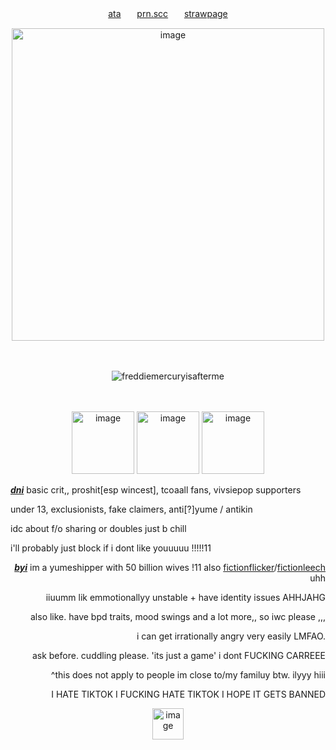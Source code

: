    <!-- LINKS -->
<p align="center">  <a href="https://140roaches.atabook.org/">ata</a>ㅤㅤ<a href="https://pronouns.cc/@140roaches">prn.scc</a>ㅤㅤ<a href="https://bivalex.straw.page">strawpage</a></p>
   <!-- LINKS -->


   <!-- IMAGES -->
   <p align="center">
<img width="500" height="500" alt="image" src="https://files.catbox.moe/vxmhzr.jpg" />
</h4>
<p>ㅤ
</p>
   <!-- CLICK COUNTER -->
 <p align="center"> <img src="https://komarev.com/ghpvc/?username=freddiemercuryisafterme&label=passports%20checked&color=a5a90f&style=flat" alt="freddiemercuryisafterme" /> </p>
   <!-- CLICK COUNTER -->


   <!-- IMAGES -->
<p>ㅤ
</p>
<p align="center">
<img width="100" height="100" alt="image" src="https://64.media.tumblr.com/5d948f9609f7952c0e9d9f2da0df8db6/3d1e741ab65cd680-32/s640x960/b0f27ae421a42de0014420660c3af6473c0550d5.gifv" />
<img width="100" height="100" alt="image" src="https://64.media.tumblr.com/7aad8408a7c9922f8f769a0f785d8f23/9ed64f0a333e0dfa-e3/s2048x3072/8dc88344d4bbd8d03f300cf10bbbfc8c03225bb3.pnj" />
<img width="100" height="100" alt="image" src="https://64.media.tumblr.com/ef505468026169635c8d80d38f79f2af/9ed64f0a333e0dfa-d0/s250x400/b2dcb5cdbabe920a22347d0f7440a39f42d03c8b.webp" />
</p>
   <!-- IMAGES -->


   <!-- DNI -->
<p align="left">
  <ins><b><em>dni</em></b></ins> basic crit,, proshit[esp wincest], tcoaall fans, vivsiepop supporters

 under 13, exclusionists, fake claimers, anti[?]yume / antikin
 
 idc about f/o sharing or doubles just b chill


i'll probably just block if i dont like youuuuu !!!!!11
</p>
   <!-- DNI -->


   <!-- BYI -->
<p align="right"><ins><b><em>byi</em></b></ins> im a yumeshipper with 50 billion wives !11 also <a href="https://otherkin.fandom.com/wiki/Fictionflicker">fictionflicker</a>/<a href="https://otherkin.fandom.com/wiki/Fictionleech">fictionleech</a> uhh
 <p align="right">iiuumm lik emmotionallyy unstable + have identity issues AHHJAHG</p>
 <p align="right">
 also like. have bpd traits, mood swings and a lot more,, so iwc please ,,,</p>
   <p align="right">
i can get irrationally angry very easily LMFAO. 
</p>
<p align="right">
ask before. cuddling please. 'its just a game' i dont FUCKING CARREEE</p>
<p align="right">
  ^this does not apply to people im close to/my familuy btw. ilyyy hiii
</p>
<p align="right">
 I HATE TIKTOK I FUCKING HATE TIKTOK I HOPE IT GETS BANNED
</p>
<p align="center">
<img  width="50" height="50" alt="image" src="https://64.media.tumblr.com/1c421321ab3b8f1ef461c3416ea7aa16/9d5f35b153da30cc-bc/s75x75_c1/ae9778f44f11c18bab34ba6bf75c525bdc014b23.gifv" />
</p>
<!-- BYI -->
